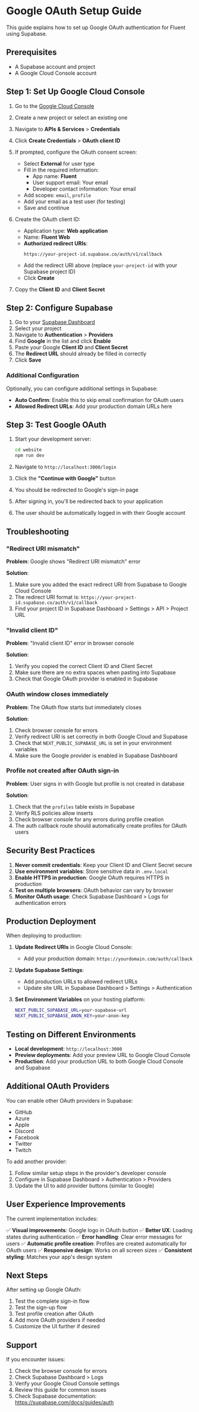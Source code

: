 # Google OAuth Setup Guide

This guide explains how to set up Google OAuth authentication for Fluent using Supabase.

## Prerequisites

- A Supabase account and project
- A Google Cloud Console account

## Step 1: Set Up Google Cloud Console

1. Go to the [Google Cloud Console](https://console.cloud.google.com/)
2. Create a new project or select an existing one
3. Navigate to **APIs & Services** > **Credentials**
4. Click **Create Credentials** > **OAuth client ID**
5. If prompted, configure the OAuth consent screen:
   - Select **External** for user type
   - Fill in the required information:
     - App name: **Fluent**
     - User support email: Your email
     - Developer contact information: Your email
   - Add scopes: `email`, `profile`
   - Add your email as a test user (for testing)
   - Save and continue

6. Create the OAuth client ID:
   - Application type: **Web application**
   - Name: **Fluent Web**
   - **Authorized redirect URIs**: 
     ```
     https://your-project-id.supabase.co/auth/v1/callback
     ```
   - Add the redirect URI above (replace `your-project-id` with your Supabase project ID)
   - Click **Create**

7. Copy the **Client ID** and **Client Secret**

## Step 2: Configure Supabase

1. Go to your [Supabase Dashboard](https://supabase.com/dashboard)
2. Select your project
3. Navigate to **Authentication** > **Providers**
4. Find **Google** in the list and click **Enable**
5. Paste your Google **Client ID** and **Client Secret**
6. The **Redirect URL** should already be filled in correctly
7. Click **Save**

### Additional Configuration

Optionally, you can configure additional settings in Supabase:

- **Auto Confirm**: Enable this to skip email confirmation for OAuth users
- **Allowed Redirect URLs**: Add your production domain URLs here

## Step 3: Test Google OAuth

1. Start your development server:
   ```bash
   cd website
   npm run dev
   ```

2. Navigate to `http://localhost:3000/login`

3. Click the **"Continue with Google"** button

4. You should be redirected to Google's sign-in page

5. After signing in, you'll be redirected back to your application

6. The user should be automatically logged in with their Google account

## Troubleshooting

### "Redirect URI mismatch"

**Problem**: Google shows "Redirect URI mismatch" error

**Solution**: 
1. Make sure you added the exact redirect URI from Supabase to Google Cloud Console
2. The redirect URI format is: `https://your-project-id.supabase.co/auth/v1/callback`
3. Find your project ID in Supabase Dashboard > Settings > API > Project URL

### "Invalid client ID"

**Problem**: "Invalid client ID" error in browser console

**Solution**:
1. Verify you copied the correct Client ID and Client Secret
2. Make sure there are no extra spaces when pasting into Supabase
3. Check that Google OAuth provider is enabled in Supabase

### OAuth window closes immediately

**Problem**: The OAuth flow starts but immediately closes

**Solution**:
1. Check browser console for errors
2. Verify redirect URI is set correctly in both Google Cloud and Supabase
3. Check that `NEXT_PUBLIC_SUPABASE_URL` is set in your environment variables
4. Make sure the Google provider is enabled in Supabase Dashboard

### Profile not created after OAuth sign-in

**Problem**: User signs in with Google but profile is not created in database

**Solution**:
1. Check that the `profiles` table exists in Supabase
2. Verify RLS policies allow inserts
3. Check browser console for any errors during profile creation
4. The auth callback route should automatically create profiles for OAuth users

## Security Best Practices

1. **Never commit credentials**: Keep your Client ID and Client Secret secure
2. **Use environment variables**: Store sensitive data in `.env.local`
3. **Enable HTTPS in production**: Google OAuth requires HTTPS in production
4. **Test on multiple browsers**: OAuth behavior can vary by browser
5. **Monitor OAuth usage**: Check Supabase Dashboard > Logs for authentication errors

## Production Deployment

When deploying to production:

1. **Update Redirect URIs** in Google Cloud Console:
   - Add your production domain: `https://yourdomain.com/auth/callback`
   
2. **Update Supabase Settings**:
   - Add production URLs to allowed redirect URLs
   - Update site URL in Supabase Dashboard > Settings > Authentication

3. **Set Environment Variables** on your hosting platform:
   ```bash
   NEXT_PUBLIC_SUPABASE_URL=your-supabase-url
   NEXT_PUBLIC_SUPABASE_ANON_KEY=your-anon-key
   ```

## Testing on Different Environments

- **Local development**: `http://localhost:3000`
- **Preview deployments**: Add your preview URL to Google Cloud Console
- **Production**: Add your production URL to both Google Cloud Console and Supabase

## Additional OAuth Providers

You can enable other OAuth providers in Supabase:

- GitHub
- Azure
- Apple
- Discord
- Facebook
- Twitter
- Twitch

To add another provider:
1. Follow similar setup steps in the provider's developer console
2. Configure in Supabase Dashboard > Authentication > Providers
3. Update the UI to add provider buttons (similar to Google)

## User Experience Improvements

The current implementation includes:

✅ **Visual improvements**: Google logo in OAuth button
✅ **Better UX**: Loading states during authentication
✅ **Error handling**: Clear error messages for users
✅ **Automatic profile creation**: Profiles are created automatically for OAuth users
✅ **Responsive design**: Works on all screen sizes
✅ **Consistent styling**: Matches your app's design system

## Next Steps

After setting up Google OAuth:

1. Test the complete sign-in flow
2. Test the sign-up flow
3. Test profile creation after OAuth
4. Add more OAuth providers if needed
5. Customize the UI further if desired

## Support

If you encounter issues:

1. Check the browser console for errors
2. Check Supabase Dashboard > Logs
3. Verify your Google Cloud Console settings
4. Review this guide for common issues
5. Check Supabase documentation: https://supabase.com/docs/guides/auth


